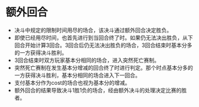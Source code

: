 # 额外回合

* 决斗中规定的限制时间用尽的场合，该决斗通过额外回合决定胜负。
* 即使已经用尽时间，也首先进行到当回合终了时。如果仍无法决出胜负，从下回合开始计算3回合。3回合后仍无法决出胜负的场合，3回合结束时基本分多的一方获得决斗胜利。
* 3回合结束时双方玩家基本分相同的场合，进入突然死亡赛制。
* 突然死亡赛制在发生基本分增减的回合终了时进行判定。那个时点基本分多的一方获得决斗胜利，基本分相同的场合进入下一回合。
* 支付基本分作为cost的场合也视为基本分的增减。
* 额外回合的结果导致决斗1胜1负的场合，经由额外决斗的处理决定比赛的胜者。

